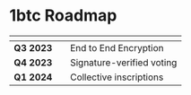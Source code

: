 # 1btc Roadmap



<table data-view="cards"><thead><tr><th></th><th></th><th></th></tr></thead><tbody><tr><td><strong>Q3 2023</strong></td><td></td><td>End to End Encryption</td></tr><tr><td><strong>Q4 2023</strong></td><td></td><td>Signature-verified voting</td></tr><tr><td><strong>Q1 2024</strong></td><td></td><td>Collective inscriptions</td></tr></tbody></table>
